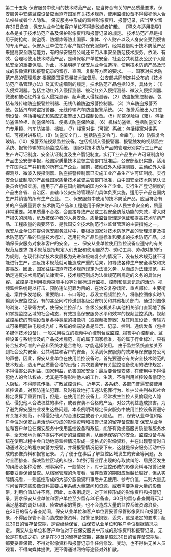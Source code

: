 第二十五条  保安服务中使用的技术防范产品，应当符合有关的产品质量要求。保安服务中安装监控设备应当遵守国家有关技术规范，使用监控设备不得侵犯他人合法权益或者个人隐私。 
保安服务中形成的监控影像资料、报警记录，应当至少留存30日备查，保安从业单位和客户单位不得删改或者扩散。 
【释义与适用指导】  本条是关于技术防范产品及保护影像资料和报警记录的规定。 
技术防范产品是指用于防抢劫、防盗窃、防爆炸等防止国家、集体、个人财产以及人身安全受到侵害的专用产品。保安从业单位在为客户提供保安服务时，经常要借助于技术防范产品来提高安全防范能力，有的保安服务公司还专门从事安全防范技术服务。依法、有效、合理地使用技术防范产品，是确保客户单位安全、社会公共利益及公民个人隐私安全的重要保障。为此，本条明确了保安从业单位选择、使用技术防范产品及形成的影像资料和报警记录的留存、查阅、复制等方面的要求。 
一、国家对技术防范产品的管理规定 
根据原国家质量技术监督局、公安部共同制定并公布的《技术防范产品管理办法》及其实施细则的规定，技术防范产品包括10类，具体为：（1）入侵探测器。包括主动红外入侵探测器、被动红外入侵探测器、微波入侵探测器、微波和被动红外复合入侵探测器、超声波入侵探测器。（2）防盗报警控制器。包括有线传输防盗报警控制器、无线传输防盗报警控制器。（3）汽车防盗报警系统。包括汽车防盗报警器、无线传输汽车防盗报警系统。（4）报警系统出入口控制设备。包括接触式和感应式报警出入口控制设备。（5）防盗保险柜（箱）。包括防盗保险柜、防盗保险箱、便携式防盗保险箱。（6）机械防盗锁。包括防盗安全门专用锁、汽车防盗排，档锁。（7）楼寓对讲（可视）系统：包括楼寓对讲系统、可视对讲系统。（8）防盗安全门，、包括防盗安令门、金库门。（9）防弹复合玻墒。（10）报警系统视频监控设备。包括视频入侵报警器、报警触发的视频监控系统、报警传输的视频监控系统。 
国家对技术防范产品的管理分别实行工业产品生产许可证制度、安全认证制度及生产翳记制度。实行T业产品生产许可证制度的产品由公安部申报，经国家质量技术监督主管部门批准后，公安部组织实施，适用于在国内生产并销售的所有生产企业。目前，被动红外入侵探测器、主动红外入侵探测器、微波入侵探测器、防盗报警控制器已实施工业产品生产许可证制度。实行安全认证制度的产品经国家质量技术监督主管部门批准，由中国安全技术防范认证委员会组织实施，适用于产品在国内销售的国内外生产企业。实行生产登记制度的产品由各省、自治区、直辖市公安技防管理部门具体负责实施，适用于产品在国内生产并销售的所有生产企业。 
二、保安服务中使用的技术防范产品，应当符合有关的产品质量要求 
技术防范产品和工程是用于保护财产和人民生命安全的，质量非常重要。如果质量不合格，会直接导致产品或工程安全防范功能的失效，增大财产损失的风险，危及被保护者的人身安全。质量监督管理是保证和提高技术防范产品、工程质量的霞要环节，是我国安全技术防范行业监督管理的主要措施之一。 
保安从业单位在提供保安服务过程中，要根据国家对技术防范产品的管理规定及技术防范范产品的质量技术标准，选用符合产品质量标准和要求的技术防范产品，以确保保安服务对象和客户的安全。 
三、保安从业单位使用监控设备应遵守的有关规范及要求 
技术规范是指规定人们支配和使用自然力、劳动工具、劳动对象的行为规则。在现代科学技术发展极为先进和极端复杂的情况下，没有技术规范就不可能进行生产，违反技术规范就可能造成严重的后果，如导致各种生产安全事故和灾害事故。因此，国家往往把遵守技术规范规定为法律义务，从而成为法律规范，并确定违反技术规范的法律责任，技术规范则成为法律规范所规定的义务的具体内容。 
监控是指利用视频探测手段等对目标进行监视、控制和信息记录的活动。视频监控系统是以打击、预防违法犯罪为目的，在治安复杂场所、重点部位、主要街道、案件多发地段、重要路口、卡口等地，叔没立视频监控点，将临控图像实时传输到保安监控室，有的甚至同时传送到各级公安机关和其他相关部门，通过列图像的浏览、记录等方式，使保安监控部门、各级公安机关和其他相关部门直观地了解和掌握监控区域的社会动态，有效提高保安服务水平和效率的视频监控系统。视频监控系统的前端设备足各种类型的摄像机（或视频报警器）及其附属设备，传输方式可采用同轴电缆或光纤；系统的终端设备是显示、记录、控制、通信发备（包括多媒体技术设备），一般采用独立的视频中心控制台或监控…报警中心控制台。监控设备与系统涉及的产品技术规范，有的属于国家标准，有的属于行业标准，只有符合技术标准的产品和系统才是合格的，才能选择使用。 
由于监控系统直接关系到社会公共安全、公共利益和客户的安全，关系到保安服务的效果与保安服务公司的声誉，因此，保安从业单位在使用监控设备时，首先要遵守有关安全技术防范的技术规范，选用产品质量合格的设备；其次要遵守有关监控设备使用的法律规定，不得侵害公共利益、国家利益，危害国家安全；最后要合理安装，在使用中不得侵犯他人的合法权益，尤其是不得影响他人的工作、生活，不得利用监控设备偷窥他人隐私，不得随意传播、扩散监控资料。 
近年来，各系统、各部门普遍安装使用监控设备，对预防违法犯罪、及时有效地打击违法犯罪行为、维护公共利益和社会稳定发挥了重要作用，但是，在使用监控设备上，经常发生监控人员偷窥他人隐私、侵犯他人合法权益的事件，或者安装不合格的产品，对公共利益造成损害。为了避免保安服务业发生这些问题，本条例明确规定保安服务中使用监控设备要遵守有关技术规范，不得侵犯他人的合法权益或者个人隐私。 
四、保安从业单位和客户单位对保安业务活动中形成的影像资料和报警记录的留存备查制度 
保安从业单位和客户单位在保安服务中使用监控设备和系统，能够有效提高服务质量和服务水平，全天候地为客户提供不问断的监控服务，从而确保容户的安全。监控没备与系统在使用过程中会自动地将监控情况形成一定格式的影像资料，并在出现警情时自动通过没定的程序向警方报警，并将报警情况记录下来，这就是保安服务活动中形成的影像资料和报警记录。 
为了便于在事后了解监控区域发生的安全等问题，及时全面排查、解决监控区域的纠纷，如银行营业厅出现的存取款纠纷、居民区发生的纠纷及各种治安、刑事案件，一般情况下，对于监控形成的影像资料与报警记录都要妥善保留备查。从档案管理的角度看，留存备查的期限应当越长越好，但从实际情况看，一则监控形成的大部分影像资料事后并无使用、参考价值，二则大量氏时间留存这些影像资料需要占用系统大量空问和资源，或者需要耗费大量的影像带，利用价值却并不高，因此，本条例规定，对于监控形成的影像资料和报警记录，要求保安从业单位和客户单位至少留存30日备查。30日的留存备查期既可以满足基本的调处纠纷、侦查破案的需要，也不会造成大量的监控系统资源浪费。 
在30日的留存备查期间，保安从业单位和客户单位要妥善保管影像资料和报警记录，不得因保管不善而造成影像资料、报警记录损毁、丢失，这是法定的要求；超过30日的留存备查期，是否继续保留．由保安从业单位和客户单位根据情况决定。 
保安从业单位和客户单位对于在保安服务中形成的影像资料和报警记录，无论是在形成之初，还是在30日的留存备查期，甚至是超过30日的留存备查期后，都要妥善保管，不得对影像资料和报警记录作任何修改、变动，也不得供无关人员观看，不得向媒体提供，更不得通过网络等途径对外扩散。 